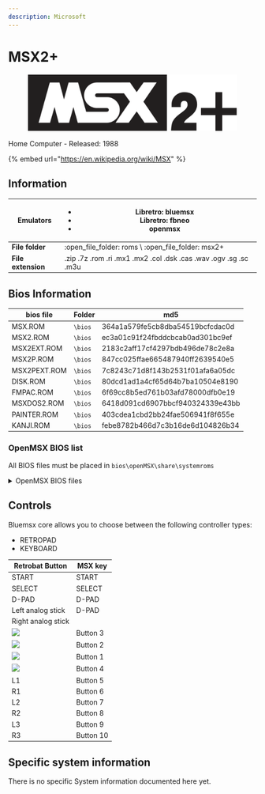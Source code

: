 ```yaml
---
description: Microsoft
---
```


# MSX2+

<div align="left">

<figure><img src="https://raw.githubusercontent.com/fabricecaruso/es-theme-carbon/52ff37c9e265587d006945a2ba695b5a962b3a3d/art/logos/msx2%2B.svg" alt=""><figcaption></figcaption></figure>

</div>

Home Computer - Released: 1988

{% embed url="https://en.wikipedia.org/wiki/MSX" %}

## Information

| **Emulators**      | <ul><li>Libretro: bluemsx</li><li>Libretro: fbneo</li><li>openmsx</li></ul> |
| ------------------ | --------------------------------------------------------------------------- |
| **File folder**    | :open\_file\_folder: roms \ :open\_file\_folder: msx2+                      |
| **File extension** | .zip .7z .rom .ri .mx1 .mx2 .col .dsk .cas .wav .ogv .sg .sc .m3u           |

## Bios Information

| bios file    | Folder  | md5                              |
| ------------ | ------- | -------------------------------- |
| MSX.ROM      | `\bios` | 364a1a579fe5cb8dba54519bcfcdac0d |
| MSX2.ROM     | `\bios` | ec3a01c91f24fbddcbcab0ad301bc9ef |
| MSX2EXT.ROM  | `\bios` | 2183c2aff17cf4297bdb496de78c2e8a |
| MSX2P.ROM    | `\bios` | 847cc025ffae665487940ff2639540e5 |
| MSX2PEXT.ROM | `\bios` | 7c8243c71d8f143b2531f01afa6a05dc |
| DISK.ROM     | `\bios` | 80dcd1ad1a4cf65d64b7ba10504e8190 |
| FMPAC.ROM    | `\bios` | 6f69cc8b5ed761b03afd78000dfb0e19 |
| MSXDOS2.ROM  | `\bios` | 6418d091cd6907bbcf940324339e43bb |
| PAINTER.ROM  | `\bios` | 403cdea1cbd2bb24fae506941f8f655e |
| KANJI.ROM    | `\bios` | febe8782b466d7c3b16de6d104826b34 |

### OpenMSX BIOS list

All BIOS files must be placed in `bios\openMSX\share\systemroms`

<details>

<summary>OpenMSX BIOS files</summary>

#### **National CF-3300 machine**

cf-3300\_basic-bios1.rom "f873f1260b14f1468fa118778ae1c3d2"\
cf-3300\_disk.rom "318b6aa76da71c54ccad7734356e1902"

#### National FS-5500 F2 machine

fs-5500\_basic-bios2.rom "5bf4fdfd3c3ffea3e573b386550cb3fa"\
fs-5500\_disk.rom "86269da485e852d9f581ac27f4ba32ff"\
fs-5500\_kanjibasic.rom "afbe6ba903453902540ae988cc89dc7b"\
fs-5500\_kanjifont.rom "090539674630c1338a90a1df943a93e2"\
fs-5500\_msx2sub.rom "dcd5e2388115172f2fb48875b2089dbf"\
fs-5500\_superimp.rom "7eb6ae0fbe9736b20dda8dcbd5064f67"

#### Panasonic FS-A1GT machine

fs-a1gt\_firmware.rom "af17a344bcc177b97a4888c4c559f3ae"\
fs-a1gt\_kanjifont.rom "acf53887c2d2783dc059a9b442c86b90"

#### Panasonic FS-A1WSX machine

fs-a1wsx\_basic-bios2p.rom "c5c26c3e8bc6c485424818057f0507b9"\
fs-a1wsx\_disk.rom "00aa02b6077de40a0b51d71a3c3e1d5f"\
fs-a1wsx\_firmware.rom "fa8e7d4b999af058fe2864a5f2e014ec"\
fs-a1wsx\_fmbasic.rom "0c40e7db1c1fcc2405e4d0cdd215adb4"\
fs-a1wsx\_kanjibasic.rom "9dfdebfaa6b547222a40aab8bb2e29f8"\
fs-a1wsx\_kanjifont.rom "acf53887c2d2783dc059a9b442c86b90"\
fs-a1wsx\_msx2psub.rom "7c8243c71d8f143b2531f01afa6a05dc"

#### Philips NMS 8245 machine

nms8245\_basic-bios2.rom "ec3a01c91f24fbddcbcab0ad301bc9ef"\
nms8245\_disk.rom "3525ea046ddedc66991790eeae32acfd"\
nms8245\_disk\_1.06.rom "57509815f93e2817d3eb57e20286c7fb"\
nms8245\_msx2sub.rom "248514aba82a0ec7fe2a9106862b05cd"

#### Philips VG 8020 machine

vg8020\_basic-bios1.rom "a0452dbf5ace7d2e49d0a8029efed09a"

#### Pioneer PX-7 machine

px-7\_basic-bios1.rom "9218f6dd89f7ba01e3090d44721b4260"\
px-7\_pbasic.rom "281809cafe63437fc4bffb3033fbd0db"

#### Extensions

fmpac.rom "6f69cc8b5ed761b03afd78000dfb0e19" (Panasoft SW-M004 FMPAC)\
yrw801.rom "42af93619160ef2116416f74a6cb12f2" (Sunrise MoonSound)

</details>

## Controls

Bluemsx core allows you to choose between the following controller types:

* RETROPAD
* KEYBOARD

| Retrobat Button                                          | MSX key   |
| -------------------------------------------------------- | --------- |
| START                                                    | START     |
| SELECT                                                   | SELECT    |
| D-PAD                                                    | D-PAD     |
| Left analog stick                                        | D-PAD     |
| Right analog stick                                       |           |
| ![](<../../../../.gitbook/assets/image (2) (1) (1).png>) | Button 3  |
| ![](<../../../../.gitbook/assets/image (1) (2) (1).png>) | Button 2  |
| ![](<../../../../.gitbook/assets/image (4) (1).png>)     | Button 1  |
| ![](<../../../../.gitbook/assets/image (3) (1) (2).png>) | Button 4  |
| L1                                                       | Button 5  |
| R1                                                       | Button 6  |
| L2                                                       | Button 7  |
| R2                                                       | Button 8  |
| L3                                                       | Button 9  |
| R3                                                       | Button 10 |

## Specific system information

There is no specific System information documented here yet.
